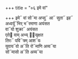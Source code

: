+++
title = "०६ इमे वां"

+++
इमे᳓ वां सो᳓मा अप्सु᳓ आ᳓ सुता᳓ इह᳓  
अध्वर्यु᳓भिर् भ᳓रमाणा अयंसत  
वा᳓यो शुक्रा᳓ अयंसत  
एते᳓ वाम् अभ्य् अ᳡सृक्षत  
तिरः᳓ पवि᳓त्रम् आश᳓वः  
युवाय᳓वो अ᳓ति रो᳓माणि अव्य᳓या  
सो᳓मासो अ᳓ति अव्य᳓या